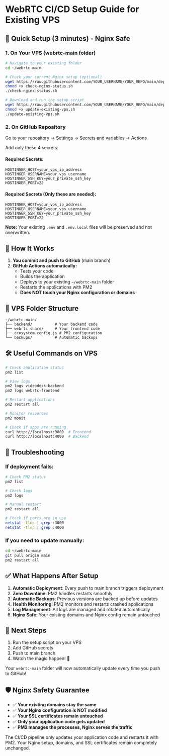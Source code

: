 # WebRTC CI/CD Setup Guide for Existing VPS

## 🚀 Quick Setup (3 minutes) - Nginx Safe

### 1. On Your VPS (webrtc-main folder)
```bash
# Navigate to your existing folder
cd ~/webrtc-main

# Check your current Nginx setup (optional)
wget https://raw.githubusercontent.com/YOUR_USERNAME/YOUR_REPO/main/deployment/check-nginx-status.sh
chmod +x check-nginx-status.sh
./check-nginx-status.sh

# Download and run the setup script
wget https://raw.githubusercontent.com/YOUR_USERNAME/YOUR_REPO/main/deployment/update-existing-vps.sh
chmod +x update-existing-vps.sh
./update-existing-vps.sh
```

### 2. On GitHub Repository
Go to your repository → Settings → Secrets and variables → Actions

Add only these 4 secrets:

#### Required Secrets:
```
HOSTINGER_HOST=your_vps_ip_address
HOSTINGER_USERNAME=your_vps_username
HOSTINGER_SSH_KEY=your_private_ssh_key
HOSTINGER_PORT=22
```

#### Required Secrets (Only these are needed):
```
HOSTINGER_HOST=your_vps_ip_address
HOSTINGER_USERNAME=your_vps_username
HOSTINGER_SSH_KEY=your_private_ssh_key
HOSTINGER_PORT=22
```

**Note:** Your existing `.env` and `.env.local` files will be preserved and not overwritten.

## 🔄 How It Works

1. **You commit and push to GitHub** (main branch)
2. **GitHub Actions automatically:**
   - Tests your code
   - Builds the application
   - Deploys to your existing `~/webrtc-main` folder
   - Restarts the applications with PM2
   - **Does NOT touch your Nginx configuration or domains**

## 📁 VPS Folder Structure
```
~/webrtc-main/
├── backend/          # Your backend code
├── webrtc-share/     # Your frontend code
├── ecosystem.config.js # PM2 configuration
└── backups/          # Automatic backups
```

## 🛠️ Useful Commands on VPS

```bash
# Check application status
pm2 list

# View logs
pm2 logs videodesk-backend
pm2 logs webrtc-frontend

# Restart applications
pm2 restart all

# Monitor resources
pm2 monit

# Check if apps are running
curl http://localhost:3000  # Frontend
curl http://localhost:4000  # Backend
```

## 🔧 Troubleshooting

### If deployment fails:
```bash
# Check PM2 status
pm2 list

# Check logs
pm2 logs

# Manual restart
pm2 restart all

# Check if ports are in use
netstat -tlnp | grep :3000
netstat -tlnp | grep :4000
```

### If you need to update manually:
```bash
cd ~/webrtc-main
git pull origin main
pm2 restart all
```

## ✅ What Happens After Setup

1. **Automatic Deployment**: Every push to main branch triggers deployment
2. **Zero Downtime**: PM2 handles restarts smoothly
3. **Automatic Backups**: Previous versions are backed up before updates
4. **Health Monitoring**: PM2 monitors and restarts crashed applications
5. **Log Management**: All logs are managed and rotated automatically
6. **Nginx Safe**: Your existing domains and Nginx config remain untouched

## 🎯 Next Steps

1. Run the setup script on your VPS
2. Add GitHub secrets
3. Push to main branch
4. Watch the magic happen! 🚀

Your `webrtc-main` folder will now automatically update every time you push to GitHub!

## 🛡️ Nginx Safety Guarantee

- ✅ **Your existing domains stay the same**
- ✅ **Your Nginx configuration is NOT modified**
- ✅ **Your SSL certificates remain untouched**
- ✅ **Only your application code gets updated**
- ✅ **PM2 manages the processes, Nginx serves the traffic**

The CI/CD pipeline only updates your application code and restarts it with PM2. Your Nginx setup, domains, and SSL certificates remain completely unchanged.
